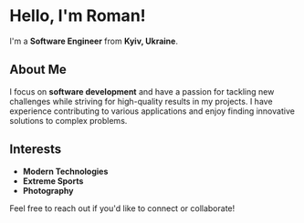 # Hello, I'm Roman!

I'm a **Software Engineer** from **Kyiv, Ukraine**.

## About Me

I focus on **software development** and have a passion for tackling new challenges while striving for high-quality results in my projects. I have experience contributing to various applications and enjoy finding innovative solutions to complex problems.

## Interests

- **Modern Technologies**
- **Extreme Sports**
- **Photography**

Feel free to reach out if you'd like to connect or collaborate!

<!--
**dobyrm/dobyrm** is a ✨ _special_ ✨ repository because its `README.md` (this file) appears on your GitHub profile.

Here are some ideas to get you started:

- 🔭 I’m currently working on ...
- 🌱 I’m currently learning ...
- 👯 I’m looking to collaborate on ...
- 🤔 I’m looking for help with ...
- 💬 Ask me about ...
- 📫 How to reach me: ...
- 😄 Pronouns: ...
- ⚡ Fun fact: ...
-->
